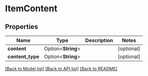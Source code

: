 # ItemContent

## Properties

Name | Type | Description | Notes
------------ | ------------- | ------------- | -------------
**content** | Option<**String**> |  | [optional]
**content_type** | Option<**String**> |  | [optional]

[[Back to Model list]](../README.md#documentation-for-models) [[Back to API list]](../README.md#documentation-for-api-endpoints) [[Back to README]](../README.md)


